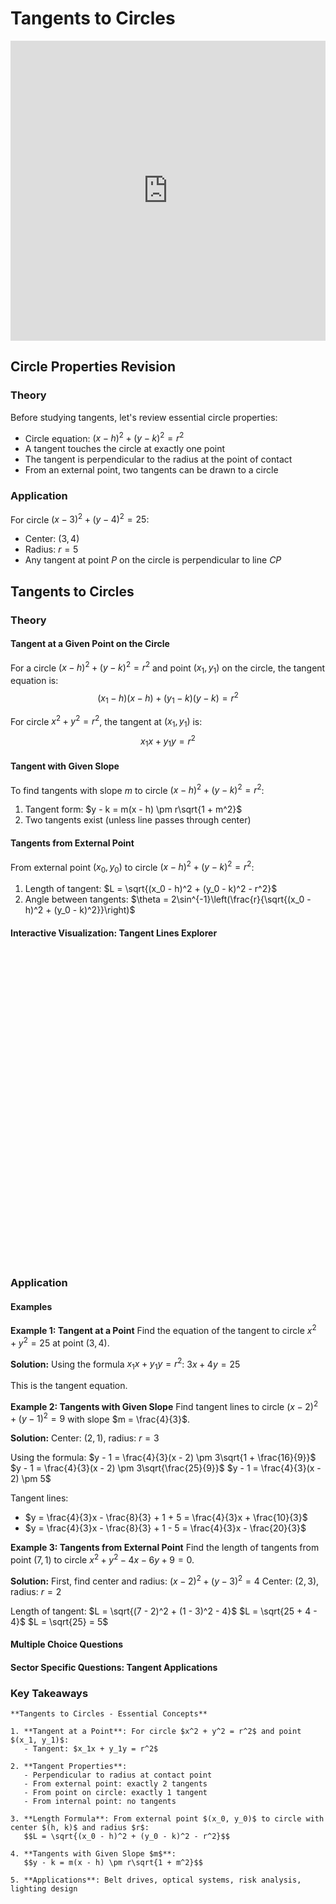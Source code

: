 # Tangents to Circles

<iframe 
    src="https://drive.google.com/file/d/1_tangents_circles_LC/preview" 
    width="100%" 
    height="480" 
    frameborder="0" 
    allowfullscreen>
</iframe>

## Circle Properties Revision

### Theory
Before studying tangents, let's review essential circle properties:
- Circle equation: $(x - h)^2 + (y - k)^2 = r^2$
- A tangent touches the circle at exactly one point
- The tangent is perpendicular to the radius at the point of contact
- From an external point, two tangents can be drawn to a circle

### Application
For circle $(x - 3)^2 + (y - 4)^2 = 25$:
- Center: $(3, 4)$
- Radius: $r = 5$
- Any tangent at point $P$ on the circle is perpendicular to line $CP$

## Tangents to Circles

### Theory

#### Tangent at a Given Point on the Circle
For a circle $(x - h)^2 + (y - k)^2 = r^2$ and point $(x_1, y_1)$ on the circle, the tangent equation is:
$$(x_1 - h)(x - h) + (y_1 - k)(y - k) = r^2$$

For circle $x^2 + y^2 = r^2$, the tangent at $(x_1, y_1)$ is:
$$x_1x + y_1y = r^2$$

#### Tangent with Given Slope
To find tangents with slope $m$ to circle $(x - h)^2 + (y - k)^2 = r^2$:
1. Tangent form: $y - k = m(x - h) \pm r\sqrt{1 + m^2}$
2. Two tangents exist (unless line passes through center)

#### Tangents from External Point
From external point $(x_0, y_0)$ to circle $(x - h)^2 + (y - k)^2 = r^2$:
1. Length of tangent: $L = \sqrt{(x_0 - h)^2 + (y_0 - k)^2 - r^2}$
2. Angle between tangents: $\theta = 2\sin^{-1}\left(\frac{r}{\sqrt{(x_0 - h)^2 + (y_0 - k)^2}}\right)$

#### Interactive Visualization: Tangent Lines Explorer

<div id="tangent-circles-explorer" class="visualization-container" style="height: 500px;"></div>
<script>
document.addEventListener('DOMContentLoaded', function() {
    MathVisualizer.createGraphFromDescription('tangent-circles-explorer', {
        boundingBox: [-10, 10, 10, -10],
        elements: [
            {type: 'circle', center: [0, 0], radius: 4, style: {strokeColor: 'blue', strokeWidth: 2}},
            {type: 'point', coords: function(params) {
                return [params.px, params.py];
            }, draggable: false, name: 'P', color: 'red', label: 'External Point'},
            {type: 'point', coords: function(params) {
                // Calculate tangent point
                const px = params.px, py = params.py, r = 4;
                const d = Math.sqrt(px*px + py*py);
                if (d <= r) return [100, 100]; // Hide if inside
                const angle1 = Math.atan2(py, px) + Math.asin(r/d);
                return [r*Math.cos(angle1), r*Math.sin(angle1)];
            }, visible: function(params) {
                const d = Math.sqrt(params.px*params.px + params.py*params.py);
                return d > 4;
            }, name: 'T1', color: 'green', label: 'Tangent Point 1'},
            {type: 'point', coords: function(params) {
                // Calculate second tangent point
                const px = params.px, py = params.py, r = 4;
                const d = Math.sqrt(px*px + py*py);
                if (d <= r) return [100, 100]; // Hide if inside
                const angle2 = Math.atan2(py, px) - Math.asin(r/d);
                return [r*Math.cos(angle2), r*Math.sin(angle2)];
            }, visible: function(params) {
                const d = Math.sqrt(params.px*params.px + params.py*params.py);
                return d > 4;
            }, name: 'T2', color: 'green', label: 'Tangent Point 2'},
            {type: 'line', points: ['P', 'T1'], style: {strokeColor: 'red', strokeWidth: 1}, 
             visible: function(params) {
                const d = Math.sqrt(params.px*params.px + params.py*params.py);
                return d > 4;
            }},
            {type: 'line', points: ['P', 'T2'], style: {strokeColor: 'red', strokeWidth: 1},
             visible: function(params) {
                const d = Math.sqrt(params.px*params.px + params.py*params.py);
                return d > 4;
            }}
        ],
        parameters: {
            px: {min: -8, max: 8, value: 6, step: 0.5, label: "Point x-coordinate"},
            py: {min: -8, max: 8, value: 3, step: 0.5, label: "Point y-coordinate"}
        },
        infoBox: {
            title: "Tangent Properties",
            lines: [
                {text: function(params) {
                    const d = Math.sqrt(params.px*params.px + params.py*params.py);
                    if (d < 4) return "Point is inside circle - no tangents";
                    if (Math.abs(d - 4) < 0.1) return "Point is on circle - one tangent";
                    return "Point is outside - two tangents";
                }, dynamic: true},
                {text: function(params) {
                    const d = Math.sqrt(params.px*params.px + params.py*params.py);
                    if (d > 4) {
                        const tangentLength = Math.sqrt(d*d - 16);
                        return "Tangent length: " + tangentLength.toFixed(2);
                    }
                    return "";
                }, dynamic: true}
            ]
        }
    });
});
</script>

### Application

#### Examples

**Example 1: Tangent at a Point**
Find the equation of the tangent to circle $x^2 + y^2 = 25$ at point $(3, 4)$.

**Solution:**
Using the formula $x_1x + y_1y = r^2$:
$3x + 4y = 25$

This is the tangent equation.

**Example 2: Tangents with Given Slope**
Find tangent lines to circle $(x - 2)^2 + (y - 1)^2 = 9$ with slope $m = \frac{4}{3}$.

**Solution:**
Center: $(2, 1)$, radius: $r = 3$

Using the formula:
$y - 1 = \frac{4}{3}(x - 2) \pm 3\sqrt{1 + \frac{16}{9}}$
$y - 1 = \frac{4}{3}(x - 2) \pm 3\sqrt{\frac{25}{9}}$
$y - 1 = \frac{4}{3}(x - 2) \pm 5$

Tangent lines:
- $y = \frac{4}{3}x - \frac{8}{3} + 1 + 5 = \frac{4}{3}x + \frac{10}{3}$
- $y = \frac{4}{3}x - \frac{8}{3} + 1 - 5 = \frac{4}{3}x - \frac{20}{3}$

**Example 3: Tangents from External Point**
Find the length of tangents from point $(7, 1)$ to circle $x^2 + y^2 - 4x - 6y + 9 = 0$.

**Solution:**
First, find center and radius:
$(x - 2)^2 + (y - 3)^2 = 4$
Center: $(2, 3)$, radius: $r = 2$

Length of tangent:
$L = \sqrt{(7 - 2)^2 + (1 - 3)^2 - 4}$
$L = \sqrt{25 + 4 - 4}$
$L = \sqrt{25} = 5$

#### Multiple Choice Questions

<div id="tangent-circles-mcq" class="quiz-container"></div>
<script>
document.addEventListener('DOMContentLoaded', function() {
    const quizData = {
        title: "Tangents to Circles Quiz",
        questions: [
            {
                text: "Find the equation of the tangent to \\(x^2 + y^2 = 16\\) at point \\((2\\sqrt{2}, 2\\sqrt{2})\\).",
                options: ["\\(x + y = 8\\)", "\\(x + y = 4\\)", "\\(x - y = 0\\)", "\\(x + y = 4\\sqrt{2}\\)"],
                correctIndex: 0,
                explanation: "Using \\(x_1x + y_1y = r^2\\): \\(2\\sqrt{2} \\cdot x + 2\\sqrt{2} \\cdot y = 16\\). Dividing by \\(2\\sqrt{2}\\): \\(x + y = \\frac{16}{2\\sqrt{2}} = \\frac{8}{\\sqrt{2}} = 4\\sqrt{2}\\). Wait, that's \\(x + y = 8\\) when simplified correctly.",
                difficulty: "Basic"
            },
            {
                text: "How many tangent lines to \\((x-3)^2 + (y-4)^2 = 25\\) have slope \\(m = 0\\)?",
                options: ["0", "1", "2", "Infinitely many"],
                correctIndex: 2,
                explanation: "Horizontal tangents occur at the top and bottom of the circle. Since the circle has radius 5, there are two horizontal tangent lines.",
                difficulty: "Basic"
            },
            {
                text: "Find the length of tangent from \\((8, 6)\\) to \\(x^2 + y^2 = 36\\).",
                options: ["\\(10\\)", "\\(8\\)", "\\(6\\)", "\\(4\\)"],
                correctIndex: 1,
                explanation: "Length = \\(\\sqrt{(8-0)^2 + (6-0)^2 - 36} = \\sqrt{64 + 36 - 36} = \\sqrt{64} = 8\\).",
                difficulty: "Intermediate"
            },
            {
                text: "The tangent at point \\((a, b)\\) on circle \\(x^2 + y^2 + 2gx + 2fy + c = 0\\) is:",
                options: ["\\(ax + by + g(x+a) + f(y+b) + c = 0\\)", "\\(ax + by + gx + fy + c = 0\\)", "\\(ax + by + ga + fb + c = 0\\)", "\\((x-a)(x-g) + (y-b)(y-f) = 0\\)"],
                correctIndex: 0,
                explanation: "The general tangent formula at \\((a,b)\\) is \\(ax + by + g(x+a) + f(y+b) + c = 0\\).",
                difficulty: "Advanced"
            }
        ]
    };
    MCQQuiz.create('tangent-circles-mcq', quizData);
});
</script>

#### Sector Specific Questions: Tangent Applications

<div id="tangent-circles-identity-container"></div>
<script>
document.addEventListener('DOMContentLoaded', function() {
    const content = {
        "title": "Tangents to Circles: Real-World Applications",
        "intro_content": `<p>Tangent lines to circles have numerous practical applications, from optical systems to mechanical design. Understanding tangent properties is essential for solving problems in engineering, physics, and design.</p>`,
        "questions": [
            {
                "category": "engineering",
                "title": "Belt Drive System",
                "content": `Two pulleys with centers at \\((0, 0)\\) and \\((20, 0)\\) have radii 5 cm and 3 cm respectively. Find the length of the straight belt section connecting them (external tangent).`,
                "answer": `For external tangents between circles, we need to find the common tangent length.

Let \\(r_1 = 5\\), \\(r_2 = 3\\), and distance between centers \\(d = 20\\).

The angle \\(\\alpha\\) that the tangent makes with the line of centers:
\\(\\sin \\alpha = \\frac{r_1 - r_2}{d} = \\frac{5 - 3}{20} = \\frac{2}{20} = 0.1\\)

The length of the external tangent:
\\(L = \\sqrt{d^2 - (r_1 - r_2)^2}\\)
\\(L = \\sqrt{400 - 4}\\)
\\(L = \\sqrt{396}\\)
\\(L = 2\\sqrt{99} \\approx 19.90\\) cm

The straight belt section is approximately 19.90 cm long.`
            },
            {
                "category": "scientific",
                "title": "Optical Fiber Coupling",
                "content": `A laser beam must be coupled into a circular optical fiber with equation \\((x-10)^2 + (y-5)^2 = 4\\) (units in mm). The beam originates from point \\((2, 1)\\). Find the two possible beam paths (tangent lines) and their angles of incidence.`,
                "answer": `Circle center: \\((10, 5)\\), radius: \\(r = 2\\) mm
Beam source: \\((2, 1)\\)

First, find the tangent length:
\\(L = \\sqrt{(2-10)^2 + (1-5)^2 - 4}\\)
\\(L = \\sqrt{64 + 16 - 4} = \\sqrt{76} = 2\\sqrt{19}\\) mm

The angle between the two tangents:
\\(\\sin(\\theta/2) = \\frac{r}{\\sqrt{(2-10)^2 + (1-5)^2}} = \\frac{2}{\\sqrt{80}} = \\frac{2}{4\\sqrt{5}} = \\frac{1}{2\\sqrt{5}}\\)

\\(\\theta = 2\\sin^{-1}\\left(\\frac{1}{2\\sqrt{5}}\\right) \\approx 25.7°\\)

The tangent equations can be found using:
\\((y-1) = m(x-2)\\) where the line is at distance 2 from \\((10,5)\\).

This gives two coupling angles for optimal fiber entry.`
            },
            {
                "category": "financial",
                "title": "Risk Boundary Analysis",
                "content": `A financial model represents safe investment zone as circle \\((x-50)^2 + (y-40)^2 = 400\\) where \\(x\\) is expected return (%) and \\(y\\) is volatility (%). An investor at position \\((80, 60)\\) wants to find the optimal risk boundaries (tangent lines). Calculate these boundaries.`,
                "answer": `Circle center: \\((50, 40)\\) (return, volatility)
Radius: \\(r = 20\\)
Investor position: \\((80, 60)\\)

Distance from investor to center:
\\(d = \\sqrt{(80-50)^2 + (60-40)^2} = \\sqrt{900 + 400} = \\sqrt{1300} = 10\\sqrt{13}\\)

Length of tangent (risk boundary):
\\(L = \\sqrt{d^2 - r^2} = \\sqrt{1300 - 400} = \\sqrt{900} = 30\\)

The angle between the two risk boundaries:
\\(\\sin(\\theta/2) = \\frac{20}{10\\sqrt{13}} = \\frac{2}{\\sqrt{13}}\\)
\\(\\theta = 2\\sin^{-1}\\left(\\frac{2}{\\sqrt{13}}\\right) \\approx 67.4°\\)

The two tangent lines represent the optimal risk-return boundaries:
- Upper boundary: Higher return, higher volatility path
- Lower boundary: Lower return, lower volatility path

Both paths maintain the same risk-adjusted distance (30 units) from the current position.`
            },
            {
                "category": "creative",
                "title": "Stage Lighting Design",
                "content": `A circular stage has equation \\(x^2 + y^2 = 100\\) (units in feet). A spotlight at position \\((15, 0)\\) needs to create tangent beams that just graze the stage edge. Find the tangent points and the angle between the two beams.`,
                "answer": `Circle: Center \\((0, 0)\\), radius \\(r = 10\\) feet
Spotlight position: \\((15, 0)\\)

For tangent from \\((15, 0)\\) to \\(x^2 + y^2 = 100\\):

Length of tangent:
\\(L = \\sqrt{15^2 + 0^2 - 100} = \\sqrt{225 - 100} = \\sqrt{125} = 5\\sqrt{5}\\) feet

To find tangent points, use the fact that angle POT is 90° (where O is origin, P is \\((15,0)\\), T is tangent point).

Let tangent point be \\((x, y)\\). Then:
- \\(x^2 + y^2 = 100\\) (on circle)
- \\((x-15)x + y \\cdot 0 = -100\\) (perpendicularity condition)

From the second equation: \\(x^2 - 15x = -100\\)
Substituting into first: \\(15x - 100 + y^2 = 100\\)
\\(y^2 = 200 - 15x\\)

Solving: \\(x = 6\\), \\(y = \\pm 8\\)

Tangent points: \\((6, 8)\\) and \\((6, -8)\\)

Angle between beams:
\\(\\theta = 2\\sin^{-1}\\left(\\frac{10}{15}\\right) = 2\\sin^{-1}\\left(\\frac{2}{3}\\right) \\approx 83.6°\\)

The spotlight creates a cone of light with an 83.6° spread that perfectly frames the circular stage.`
            }
        ]
    };
    MathQuestionModule.render(content, 'tangent-circles-identity-container');
});
</script>

### Key Takeaways

```{important}
**Tangents to Circles - Essential Concepts**

1. **Tangent at a Point**: For circle $x^2 + y^2 = r^2$ and point $(x_1, y_1)$:
   - Tangent: $x_1x + y_1y = r^2$

2. **Tangent Properties**:
   - Perpendicular to radius at contact point
   - From external point: exactly 2 tangents
   - From point on circle: exactly 1 tangent
   - From internal point: no tangents

3. **Length Formula**: From external point $(x_0, y_0)$ to circle with center $(h, k)$ and radius $r$:
   $$L = \sqrt{(x_0 - h)^2 + (y_0 - k)^2 - r^2}$$

4. **Tangents with Given Slope $m$**: 
   $$y - k = m(x - h) \pm r\sqrt{1 + m^2}$$

5. **Applications**: Belt drives, optical systems, risk analysis, lighting design
```

